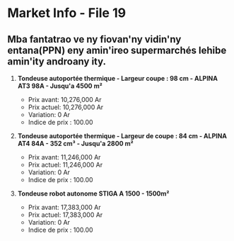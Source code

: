 # Market Info - File 19

## Mba fantatrao ve ny fiovan'ny vidin'ny entana(PPN) eny amin'ireo supermarchés lehibe amin'ity androany ity.

1. **Tondeuse autoportée thermique - Largeur coupe : 98 cm - ALPINA AT3 98A - Jusqu'a 4500 m²**
   - Prix avant: 10,276,000 Ar
   - Prix actuel: 10,276,000 Ar
   - Variation: 0 Ar
   - Indice de prix : 100.00

2. **Tondeuse autoportée thermique - Largeur de coupe : 84 cm - ALPINA AT4 84A - 352 cm³ - Jusqu'a 2800 m²**
   - Prix avant: 11,246,000 Ar
   - Prix actuel: 11,246,000 Ar
   - Variation: 0 Ar
   - Indice de prix : 100.00

3. **Tondeuse robot autonome STIGA A 1500 - 1500m²**
   - Prix avant: 17,383,000 Ar
   - Prix actuel: 17,383,000 Ar
   - Variation: 0 Ar
   - Indice de prix : 100.00

